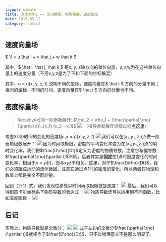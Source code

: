 ```yaml
---
layout: simple
title: 流体力学2 —— 流动模型、物质导数、速度散度
date: 2017-03-21
category: comsol
---
```


<script type="text/x-mathjax-config">MathJax.Hub.Config({tex2jax: {inlineMath:[['$','$']]}});</script>
<script type="text/javascript" src="http://cdn.mathjax.org/mathjax/latest/MathJax.js?config=TeX-AMS-MML_HTMLorMML"></script>


## 速度向量场
$ V = u \hat i + v \hat j + w \hat k $

其中，$ \hat i,  \hat j,  \hat k $ 是x, y, z轴方向的单位向量，u,v,w为在这些单位向量上的速度分量（不用x,y,z是为了不和下面的坐标搞混）

其中，u = u(x, y, z, t) 说明不同的坐标，速度向量在$ \hat i $ 方向的分量不同；相同的坐标，不同的时间，速度向量在$ \hat i $ 方向的分量也不同。

## 密度标量场
> Recall: $\rho(x)$的一阶泰勒展开: $\rho_2 = \rho_1 + (\frac{\partial \rho}{\partial x})_{x_1} (x_2 - x_1)$
> ![][image-1]
> （推导泰勒展开详细过程[点这里]()）

考虑3D带时间的变化的密度场: $\rho = \rho (x, y, z, t)$
![][image-2]
我们可以在$(x_1, y_1, z_1)$点做一阶泰勒级数展开：
![][image-3]
因为时间取极限，密度的平均变化率变为在$(x_1, y_1, z_1)$点的瞬时变化率，我们把$\frac{D\rho}{Dt}$定义为密度的物质导数。注意它与偏导数$\frac{\partial \rho}{\partial t}$不同，后者其实是**固定**在1点时密度变化的时间变化率，相当于$\rho = \rho(t)$，而与xyz不相关。这里，对于$\frac{D\rho}{Dt}$，我们必须跟踪运动的流体微团，注意它通过点1时的密度的变化。所以两者在物理和数值上都是完全不同的量。

回到（2-1）式，我们发现位移处以时间再取极限就是速度：
![][image-4]
最后，我们可以得到笛卡尔坐标系下物质导数的表达式：
![][image-5]
物质导数还可以运用到不同函数，比如温度函数：
![][image-6]

## 后记
实际上，物质导数就是全微分：
![][image-7]
![][image-8]
式子左边的全微分$\frac{\partial \rho}{\partial t}$就相当于$\frac{D\rho}{Dt}$，只不过物理意义不是那么明显了。



[image-1]:	https://cdn-images-1.medium.com/max/800/1*SRUILsf7u6irrEet4sXxdw.png
[image-2]:	https://cdn-images-1.medium.com/max/800/1*8ZvF4DD3lkznW4_-G-vsiA.png
[image-3]:	https://cdn-images-1.medium.com/max/800/1*sYApLIuWTh44IzhPvzJn4Q.png
[image-4]:	https://cdn-images-1.medium.com/max/800/1*LGZD5-1MxvNCgje2-pWbTQ.png
[image-5]:	https://cdn-images-1.medium.com/max/800/1*duABgohrEmksMXgYBFQj5g.png
[image-6]:	https://cdn-images-1.medium.com/max/800/1*B5KT4uHnYxLAAKy2biu5iA.png
[image-7]:	https://cdn-images-1.medium.com/max/800/1*gNv8pTC7Osp4Tjemt18KKg.png
[image-8]:	https://cdn-images-1.medium.com/max/800/1*lqbrXouZt8kh_8jcrAQrVA.png